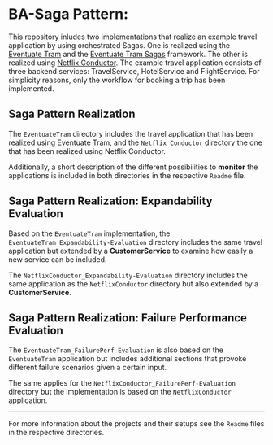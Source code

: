 # BA-Saga Pattern:
This repository inludes two implementations that realize an example travel application by using orchestrated Sagas.
One is realized using the [Eventuate Tram](https://github.com/eventuate-tram/eventuate-tram-core) and the [Eventuate Tram Sagas](https://github.com/eventuate-tram/eventuate-tram-sagas) framework.
The other is realized using [Netflix Conductor](https://github.com/eventuate-tram/eventuate-tram-core).
The example travel application consists of three backend services: TravelService,
HotelService and FlightService. For simplicity reasons, only the workflow for booking a trip has been implemented.


## Saga Pattern Realization

The `EventuateTram` directory includes the travel application that has been realized using Eventuate Tram, and the `Netflix Conductor` directory the one that has been realized using Netflix Conductor.

Additionally, a short description of the different possibilities to   __monitor__ the applications is included in both directories in the respective `Readme` file.


## Saga Pattern Realization: Expandability Evaluation

Based on the `EventuateTram` implementation, the `EventuateTram_Expandability-Evaluation` directory includes the same travel application but extended by a __CustomerService__ to examine how easily a new service can be included.


The `NetflixConductor_Expandability-Evaluation` directory includes the same application as the `NetflixConductor` directory but also extended by a __CustomerService__.


## Saga Pattern Realization: Failure Performance Evaluation

The `EventuateTram_FailurePerf-Evaluation` is also based on the `EventuateTram` application but includes additional sections that provoke different failure scenarios given a certain input.

The same applies for the `NetflixConductor_FailurePerf-Evaluation` directory but the implementation is based on the `NetflixConductor` application.

-----------------------------------------------------------------------------
For more information about the projects and their setups see the `Readme` files in the respective directories.
